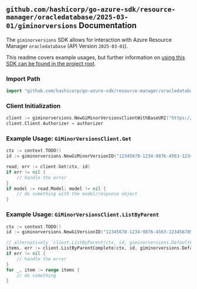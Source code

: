 
## `github.com/hashicorp/go-azure-sdk/resource-manager/oracledatabase/2025-03-01/giminorversions` Documentation

The `giminorversions` SDK allows for interaction with Azure Resource Manager `oracledatabase` (API Version `2025-03-01`).

This readme covers example usages, but further information on [using this SDK can be found in the project root](https://github.com/hashicorp/go-azure-sdk/tree/main/docs).

### Import Path

```go
import "github.com/hashicorp/go-azure-sdk/resource-manager/oracledatabase/2025-03-01/giminorversions"
```


### Client Initialization

```go
client := giminorversions.NewGiMinorVersionsClientWithBaseURI("https://management.azure.com")
client.Client.Authorizer = authorizer
```


### Example Usage: `GiMinorVersionsClient.Get`

```go
ctx := context.TODO()
id := giminorversions.NewGiMinorVersionID("12345678-1234-9876-4563-123456789012", "locationName", "giVersionName", "giMinorVersionName")

read, err := client.Get(ctx, id)
if err != nil {
	// handle the error
}
if model := read.Model; model != nil {
	// do something with the model/response object
}
```


### Example Usage: `GiMinorVersionsClient.ListByParent`

```go
ctx := context.TODO()
id := giminorversions.NewGiVersionID("12345678-1234-9876-4563-123456789012", "locationName", "giVersionName")

// alternatively `client.ListByParent(ctx, id, giminorversions.DefaultListByParentOperationOptions())` can be used to do batched pagination
items, err := client.ListByParentComplete(ctx, id, giminorversions.DefaultListByParentOperationOptions())
if err != nil {
	// handle the error
}
for _, item := range items {
	// do something
}
```
